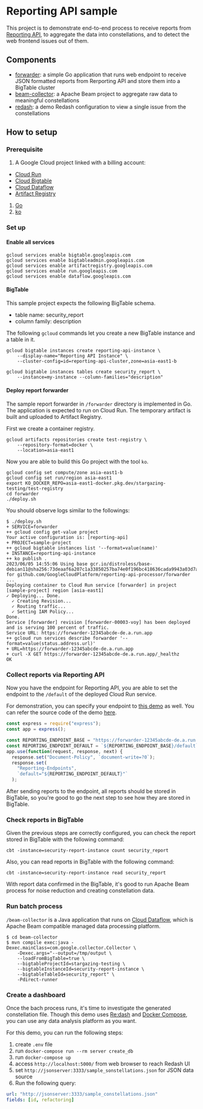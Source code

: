 # Reporting API sample

This project is to demonstrate end-to-end process to receive reports from [Reporting API](https://developer.mozilla.org/en-US/docs/Web/API/Reporting_API), to aggregate the data into constellations, and to detect the web frontend issues out of them.

## Components

* [forwarder](./forwarder/): a simple Go application that runs web endpoint to receive JSON formatted reports from Rerporting API and store them into a BigTable cluster
* [beam-collector](./beam-collector/): a Apache Beam project to aggregate raw data to meaningful constellations
* [redash](./redash/): a demo Redash configuration to view a single issue from the constellations

## How to setup

### Prerequisite

1. A Google Cloud project linked with a billing account:

* [Cloud Run](https://cloud.google.com/run)
* [Cloud Bigtable](https://cloud.google.com/bigtable)
* [Cloud Dataflow](https://cloud.google.com/dataflow)
* [Artifact Registry](https://cloud.google.com/artifact-registry)

1. [Go](https://go.dev/)
1. [ko](https://github.com/ko-build/ko)

### Set up

#### Enable all services

```console
gcloud services enable bigtable.googleapis.com
gcloud services enable bigtableadmin.googleapis.com
gcloud services enable artifactregistry.googleapis.com
gcloud services enable run.googleapis.com
gcloud services enable dataflow.googleapis.com
```

#### BigTable

This sample project expects the following BigTable schema.

* table name: security_report
* column family: description

The following `gcloud` commands let you create a new BigTable instance and
a table in it.

```console
gcloud bigtable instances create reporting-api-instance \
    --display-name="Reporting API Instance" \
    --cluster-config=id=reporting-api-cluster,zone=asia-east1-b

gcloud bigtable instances tables create security_report \
    --instance=my-instance --column-families="description"
```

#### Deploy report forwarder

The sample report forwarder in `/forwarder` directory is implemented in Go. The application is expected to run on Cloud Run. The temporary artifact is built and uploaded to Artifact Registry.

First we create a container registry.

```console
gcloud artifacts repositories create test-registry \
    --repository-format=docker \
    --location=asia-east1
```

Now you are able to build this Go project with the tool `ko`.

```console
gcloud config set compute/zone asia-east1-b
gcloud config set run/region asia-east1
export KO_DOCKER_REPO=asia-east1-docker.pkg.dev/stargazing-testing/test-registry
cd forwarder
./deploy.sh
```

You should observe logs similar to the followings:

```console
$ ./deploy.sh
+ SERVICE=forwarder
++ gcloud config get-value project
Your active configuration is: [reporting-api]
+ PROJECT=sample-project
++ gcloud bigtable instances list '--format=value(name)'
+ INSTANCE=reporting-api-instance
++ ko publish .
2023/06/05 14:55:06 Using base gcr.io/distroless/base-debian11@sha256:73deaaf6a207c1a33850257ba74e0f196bc418636cada9943a03d7abea980d6d for github.com/GoogleCloudPlatform/reporting-api-processor/forwarder
...
Deploying container to Cloud Run service [forwarder] in project [sample-project] region [asia-east1]
✓ Deploying... Done.
  ✓ Creating Revision...
  ✓ Routing traffic...
  ✓ Setting IAM Policy...
Done.
Service [forwarder] revision [forwarder-00003-voy] has been deployed and is serving 100 percent of traffic.
Service URL: https://forwarder-12345abcde-de.a.run.app
++ gcloud run services describe forwarder '--format=value(status.address.url)'
+ URL=https://forwarder-12345abcde-de.a.run.app
+ curl -X GET https://forwarder-12345abcde-de.a.run.app/_healthz
OK
```

### Collect reports via Reporting API

Now you have the endpoint for Reporting API, you are able to set the endpoint to the `/default` of the deployed Cloud Run service.

For demonstration, you can specify your endpoint to [this demo](https://reporting-api-demo.glitch.me/page) as well. You can refer the source code of the demo [here](https://glitch.com/edit/#!/reporting-api-demo).

```javascript
const express = require("express");
const app = express();

const REPORTING_ENDPOINT_BASE = "https://forwarder-12345abcde-de.a.run.app
const REPORTING_ENDPOINT_DEFAULT = `${REPORTING_ENDPOINT_BASE}/default`;
app.use(function(request, response, next) {
  response.set("Document-Policy", `document-write=?0`);
  response.set(
    "Reporting-Endpoints",
    `default="${REPORTING_ENDPOINT_DEFAULT}"`
  );
```

After sending reports to the endpoint, all reports should be stored in BigTable, so you're good to go the next step to see how they are stored in BigTable.

### Check reports in BigTable

Given the previous steps are correctly configured, you can check the report stored in BigTable with the following command:

```console
cbt -instance=security-report-instance count security_report
```

Also, you can read reports in BigTable with the following command:

```console
cbt -instance=security-report-instance read security_report
```

With report data confirmed in the BigTable, it's good to run Apache Beam process for noise reduction and creating constellation data.

### Run batch process

`/beam-collector` is a Java application that runs on [Cloud Dataflow](), which is Apache Beam compatible managed data processing platform.

```console
$ cd beam-collector
$ mvn compile exec:java -Dexec.mainClass=com.google.collector.Collector \
    -Dexec.args="--output=/tmp/output \
    --loadFromBigTable=true \
    --bigtableProjectId=stargazing-testing \
    --bigtableInstanceId=security-report-instance \
    --bigtableTableId=security_report" \
    -Pdirect-runner
```

### Create a dashboard

Once the bach process runs, it's time to investigate the generated constellation file. Though this demo uses [Re:dash](https://redash.io/) and [Docker Compose](https://docs.docker.com/compose/), you can use any data analysis platform as you want.

For this demo, you can run the following steps:

1. create `.env` file
2. run `docker-compose run --rm server create_db`
3. run `docker-compose up`
4. access `http://localhost:5000/` from web browser to reach Redash UI
5. set `http://jsonserver:3333/sample_sonstellations.json` for JSON data source
6. Run the following query:

```yaml
url: "http://jsonserver:3333/sample_constellations.json"
fields: [id, refactoring]
```
